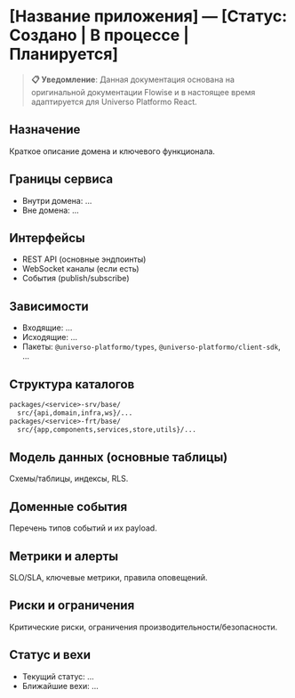 # [Название приложения] — [Статус: Создано | В процессе | Планируется]

> **📋 Уведомление**: Данная документация основана на оригинальной документации Flowise и в настоящее время адаптируется для Universo Platformo React.

## Назначение

Краткое описание домена и ключевого функционала.

## Границы сервиса

-   Внутри домена: …
-   Вне домена: …

## Интерфейсы

-   REST API (основные эндпоинты)
-   WebSocket каналы (если есть)
-   События (publish/subscribe)

## Зависимости

-   Входящие: …
-   Исходящие: …
-   Пакеты: `@universo-platformo/types`, `@universo-platformo/client-sdk`, …

## Структура каталогов

```txt
packages/<service>-srv/base/
  src/{api,domain,infra,ws}/...
packages/<service>-frt/base/
  src/{app,components,services,store,utils}/...
```

## Модель данных (основные таблицы)

Схемы/таблицы, индексы, RLS.

## Доменные события

Перечень типов событий и их payload.

## Метрики и алерты

SLO/SLA, ключевые метрики, правила оповещений.

## Риски и ограничения

Критические риски, ограничения производительности/безопасности.

## Статус и вехи

-   Текущий статус: …
-   Ближайшие вехи: …
